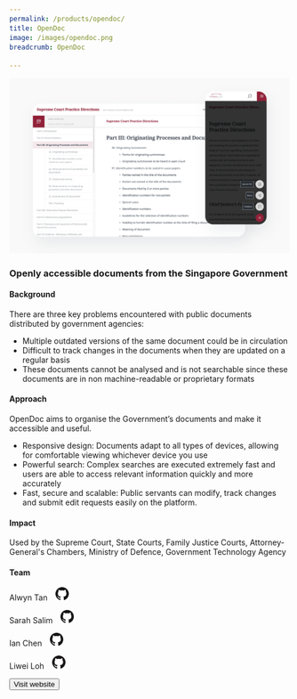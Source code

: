 ```yaml
---
permalink: /products/opendoc/
title: OpenDoc
image: /images/opendoc.png
breadcrumb: OpenDoc

---
```



![github](/images/opendoc.png)

### Openly accessible documents from the Singapore Government

#### Background 

There are three key problems encountered with public documents distributed by government agencies: 
* Multiple outdated versions of the same document could be in circulation 
* Difficult to track changes in the documents when they are updated on a regular basis
* These documents cannot be analysed and is not searchable since these documents are in non machine-readable or proprietary formats


#### Approach

OpenDoc aims to organise the Government’s documents and make it accessible and useful. 
* Responsive design: Documents adapt to all types of devices, allowing for comfortable viewing whichever device you use
* Powerful search: Complex searches are executed extremely fast and users are able to access relevant information quickly and more accurately
* Fast, secure and scalable: Public servants can modify, track changes and submit edit requests easily on the platform. 

#### Impact

Used by the Supreme Court, State Courts, Family Justice Courts, Attorney-General's Chambers, Ministry of Defence, Government Technology Agency

#### Team

Alwyn Tan <a href="https://github.com/LoneRifle" style="display: inline-block; width: 24px; height: 24px; margin-bottom: -5px; margin-left: 10px;">
    <img border="0" alt="Github account" src="/images/Github-Mark-32px.png">
</a>

Sarah Salim <a href="https://github.com/sarahsalim" style="display: inline-block; width: 24px; height: 24px; margin-bottom: -5px; margin-left: 10px;">
    <img border="0" alt="Github account" src="/images/Github-Mark-32px.png">
</a>

Ian Chen <a href="https://github.com/pregnantboy" style="display: inline-block; width: 24px; height: 24px; margin-bottom: -5px; margin-left: 10px;">
    <img border="0" alt="Github account" src="/images/Github-Mark-32px.png">
</a>

Liwei Loh <a href="https://github.com/iewil" style="display: inline-block; width: 24px; height: 24px; margin-bottom: -5px; margin-left: 10px;">
    <img border="0" alt="Github account" src="/images/Github-Mark-32px.png">
</a>


<a href="https://opendoc.gov.sg/" target="_blank">
    <button class="bp-button is-secondary is-medium has-text-white is-uppercase search-button">
        Visit website
    </button>
</a>
